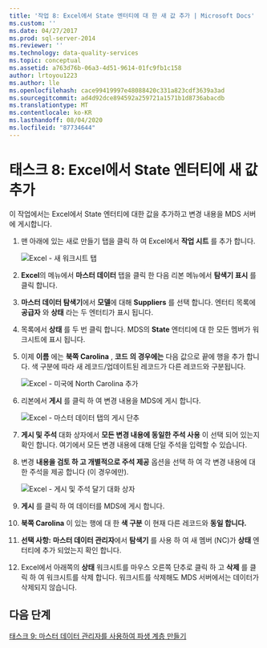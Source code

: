 ```yaml
---
title: '작업 8: Excel에서 State 엔터티에 대 한 새 값 추가 | Microsoft Docs'
ms.custom: ''
ms.date: 04/27/2017
ms.prod: sql-server-2014
ms.reviewer: ''
ms.technology: data-quality-services
ms.topic: conceptual
ms.assetid: a763d76b-06a3-4d51-9614-01fc9fb1c158
author: lrtoyou1223
ms.author: lle
ms.openlocfilehash: cace99419997e48088420c331a823cdf3639a3ad
ms.sourcegitcommit: ad4d92dce894592a259721a1571b1d8736abacdb
ms.translationtype: MT
ms.contentlocale: ko-KR
ms.lasthandoff: 08/04/2020
ms.locfileid: "87734644"
---
```

# <a name="task-8-adding-a-new-value-for-state-entity-in-excel"></a>태스크 8: Excel에서 State 엔터티에 새 값 추가
  이 작업에서는 Excel에서 State 엔터티에 대한 값을 추가하고 변경 내용을 MDS 서버에 게시합니다.  
  
1.  맨 아래에 있는 새로 만들기 탭을 클릭 하 여 Excel에서 **작업 시트** 를 추가 합니다.  
  
     ![Excel - 새 워크시트 탭](../../2014/tutorials/media/et-addinganewvalueforstateentityinexcel-01.jpg "Excel - 새 워크시트 탭")  
  
2.  **Excel**의 메뉴에서 **마스터 데이터** 탭을 클릭 한 다음 리본 메뉴에서 **탐색기 표시** 를 클릭 합니다.  
  
3.  **마스터 데이터 탐색기**에서 **모델**에 대해 **Suppliers** 를 선택 합니다. 엔터티 목록에 **공급자** 와 **상태** 라는 두 엔터티가 표시 됩니다.  
  
4.  목록에서 **상태** 를 두 번 클릭 합니다. MDS의 **State** 엔터티에 대 한 모든 멤버가 워크시트에 표시 됩니다.  
  
5.  이제 **이름** 에는 **북쪽 Carolina** , **코드** **의 경우에는** 다음 값으로 끝에 행을 추가 합니다. 색 구분에 따라 새 레코드/업데이트된 레코드가 다른 레코드와 구분됩니다.  
  
     ![Excel - 미국에 North Carolina 추가](../../2014/tutorials/media/et-addinganewvalueforstateentityinexcel-02.jpg "Excel - 미국에 North Carolina 추가")  
  
6.  리본에서 **게시** 를 클릭 하 여 변경 내용을 MDS에 게시 합니다.  
  
     ![Excel - 마스터 데이터 탭의 게시 단추](../../2014/tutorials/media/et-addinganewvalueforstateentityinexcel-03.jpg "Excel - 마스터 데이터 탭의 게시 단추")  
  
7.  **게시 및 주석** 대화 상자에서 **모든 변경 내용에 동일한 주석 사용** 이 선택 되어 있는지 확인 합니다. 여기에서 모든 변경 내용에 대해 단일 주석을 입력할 수 있습니다.  
  
8.  변경 **내용을 검토 하 고 개별적으로 주석 제공** 옵션을 선택 하 여 각 변경 내용에 대 한 주석을 제공 합니다 (이 경우에만).  
  
     ![Excel - 게시 및 주석 달기 대화 상자](../../2014/tutorials/media/et-addinganewvalueforstateentityinexcel-04.jpg "Excel - 게시 및 주석 달기 대화 상자")  
  
9. **게시** 를 클릭 하 여 데이터를 MDS에 게시 합니다.  
  
10. **북쪽 Carolina** 이 있는 행에 대 한 **색 구분** 이 현재 다른 레코드와 **동일 합니다.**  
  
11. **선택 사항:** **마스터 데이터 관리자**에서 **탐색기** 를 사용 하 여 새 멤버 (NC)가 **상태** 엔터티에 추가 되었는지 확인 합니다.  
  
12. Excel에서 아래쪽의 **상태** 워크시트를 마우스 오른쪽 단추로 클릭 하 고 **삭제** 를 클릭 하 여 워크시트를 삭제 합니다. 워크시트를 삭제해도 MDS 서버에서는 데이터가 삭제되지 않습니다.  
  
## <a name="next-step"></a>다음 단계  
 [태스크 9: 마스터 데이터 관리자를 사용하여 파생 계층 만들기](../../2014/tutorials/task-9-creating-a-derived-hierarchy-using-master-data-manager.md)  
  
  
